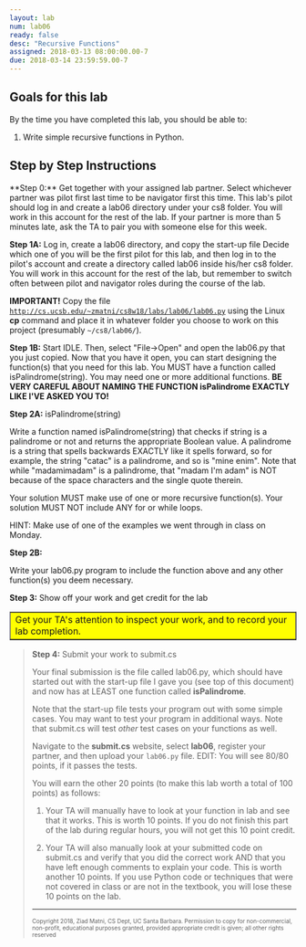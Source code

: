 ```yaml
---
layout: lab
num: lab06
ready: false
desc: "Recursive Functions"
assigned: 2018-03-13 08:00:00.00-7
due: 2018-03-14 23:59:59.00-7
---
```

<div markdown='1'>

<h2>Goals for this lab</h2>

By the time you have completed this lab, you should be able to:
<ol>
<li>Write simple recursive functions in Python.</li>
</ol>

<h2>Step by Step Instructions</h2>
**Step 0:** Get together with your assigned lab partner.
Select whichever partner was pilot first last time to be navigator first this time. This lab's pilot should log in and create a lab06 directory under your cs8 folder. You will work in this account for the rest of the lab. If your partner is more than 5 minutes late, ask the TA to pair you with someone else for this week.

**Step 1A:** Log in, create a lab06 directory, and copy the start-up file
Decide which one of you will be the first pilot for this lab, and then log in to the pilot's account and create a directory called lab06 inside his/her cs8 folder. You will work in this account for the rest of the lab, but remember to switch often between pilot and navigator roles during the course of the lab.

**IMPORTANT!**
Copy the file <code><a href="http://cs.ucsb.edu/~zmatni/cs8w18/labs/lab06/lab06.py" target="_blank">http://cs.ucsb.edu/~zmatni/cs8w18/labs/lab06/lab06.py</a></code> using the Linux <b>cp</b> command and place it in whatever folder you choose to work on this project (presumably <code>~/cs8/lab06/</code>).

**Step 1B:** Start IDLE. Then, select &quot;File-&gt;Open&quot; and open the lab06.py that you just copied.
Now that you have it open, you can start designing the function(s) that you need for this lab. You MUST have a function called isPalindrome(string). You may need one or more additional functions. **BE VERY CAREFUL ABOUT NAMING THE FUNCTION isPalindrome EXACTLY LIKE I'VE ASKED YOU TO!**

**Step 2A:** isPalindrome(string)

Write a function named isPalindrome(string) that checks if string is a palindrome or not and returns the appropriate Boolean value.
A palindrome is a string that spells backwards EXACTLY like it spells forward, so for example, the string "catac" is a palindrome, and so is "mine enim".
Note that while "madamimadam" is a palindrome, that "madam I'm adam" is NOT because of the space characters and the single quote therein.

Your solution MUST make use of one or more recursive function(s). Your solution MUST NOT include ANY for or while loops.

HINT: Make use of one of the examples we went through in class on Monday.

**Step 2B:** 

Write your lab06.py program to include the function above and any other function(s) you deem necessary. 

**Step 3:** Show off your work and get credit for the lab

<table bgcolor="yellow" border="1" cellpadding="4"><tbody><tr><td>
   Get your TA's attention to inspect your work, and to record your lab completion.
</td></tr></tbody></table>

<blockquote>

**Step 4:** Submit your work to submit.cs

Your final submission is the file called lab06.py, which should have started out with the start-up file I gave you (see top of this document) and now has at LEAST one function called **isPalindrome**.

Note that the start-up file tests your program out with some simple cases. You may want to test your program in additional ways. Note that submit.cs will test *other* test cases on your functions as well.

Navigate to the <b>submit.cs</b> website, select <b>lab06</b>, register your partner, and then upload your `lab06.py` file. EDIT: You will see 80/80 points, if it passes the tests. 

You will earn the other 20 points (to make this lab worth a total of 100 points) as follows:

1) Your TA will manually have to look at your function in lab and see that it works. This is worth 10 points. If you do not finish this part of the lab during regular hours, you will not get this 10 point credit.

2) Your TA will also manually look at your submitted code on submit.cs and verify that you did the correct work AND that you have left enough comments to explain your code. This is worth another 10 points. If you use Python code or techniques that were not covered in class or are not in the textbook, you will lose these 10 points on the lab.

<hr>
<p><font size="1">
Copyright 2018, Ziad Matni, CS Dept, UC Santa Barbara. Permission to copy for non-commercial, non-profit, educational purposes granted, provided appropriate credit is given;  all other rights reserved
</font></p>
